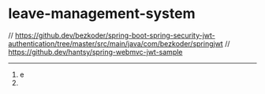 # leave-management-system
// https://github.dev/bezkoder/spring-boot-spring-security-jwt-authentication/tree/master/src/main/java/com/bezkoder/springjwt
// https://github.dev/hantsy/spring-webmvc-jwt-sample
<hr>

1. e
2. 
